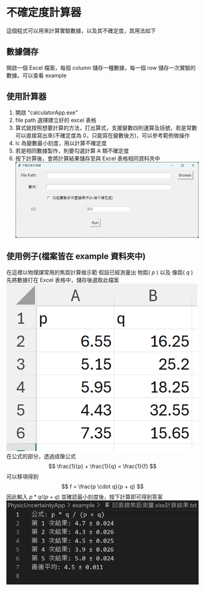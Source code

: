 # 不確定度計算器
這個程式可以用來計算實驗數據，以及其不確定度，其用法如下

## 數據儲存
開啟一個 Excel 檔案，每個 column 儲存一種數據，每一個 row 儲存一次實驗的數據。可以查看 example

## 使用計算器
1. 開啟 "calculatorApp.exe"
2. file path 選擇建立好的 excel 表格
3. 算式就按照想要計算的方法，打出算式，支援變數四則運算及括號，若是常數可以直接寫出來(不確定度為 0，只能寫在變數後方)，可以參考範例做操作
4. lc 為變數最小刻度，用以計算不確定度
5. 若是相同數據製作，則要勾選計算 A 類不確定度
6. 按下計算後，會將計算結果儲存至與 Excel 表格相同資料夾中
![alt text](./example/image1.png)

## 使用例子(檔案皆在 example 資料夾中)
在這裡以物理課常用的焦距計算做示範
假設已經測量出 物距( $p$ ) 以及 像距( $q$ )\
先將數據打在 Excel 表格中，儲存後選取此檔案
![alt text](./example/image.png)
在公式的部分，透過成像公式 
$$ 
\frac{1}{p} + \frac{1}{q} = \frac{1}{f}
$$
可以移項得到
$$
f = \frac{p \cdot q}{p + q}
$$
因此輸入 $p * q / (p + q)$ 並確認最小刻度後，按下計算即可得到答案
![alt text](./example/image2.png)